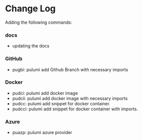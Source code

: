# Change Log

Adding the following commands:

### docs
- updating the docs


### GitHub
- pugbi: pulumi add Github Branch with necessary imports

### Docker
- pudci: pulumi add docker image
- pudcii: pulumi add docker image with necessary imports
- pudcc: pulumi add snippet for docker container.
- pudcci: pulumi add snippet for docker container with imports.

### Azure
- puazp: pulumi azure provider

